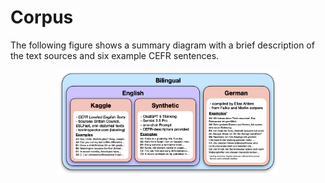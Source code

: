# Corpus

The following figure shows a summary diagram with a brief description of the text sources and six example CEFR sentences.

<p align="center">
  <img src="../corpora.png" alt="Pipeline" width="70%">
</p>
